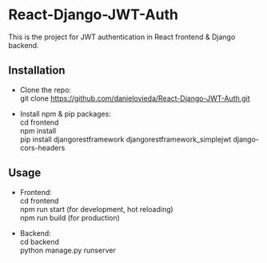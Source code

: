 # React-Django-JWT-Auth
This is the project for JWT authentication in React frontend & Django backend.
## Installation
- Clone the repo:\
git clone https://github.com/danielovieda/React-Django-JWT-Auth.git

- Install npm & pip packages:\
cd frontend\
npm install\
pip install djangorestframework djangorestframework_simplejwt django-cors-headers

## Usage
- Frontend:\
cd frontend\
npm run start (for development, hot reloading)\
npm run build (for production)

- Backend:\
cd backend\
python manage.py runserver
